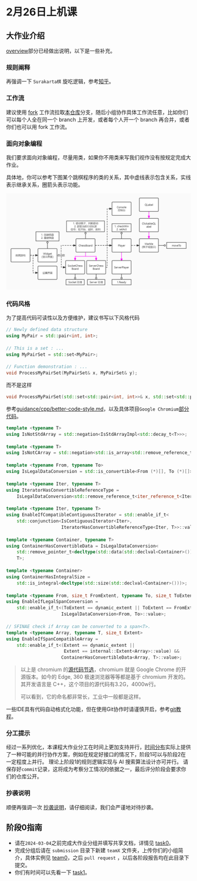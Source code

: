 # 2月26日上机课

## 大作业介绍

[overview](../../task/1.1-overview.md)部分已经做出说明，以下是一些补充。

### 规则阐释
再强调一下 `Surakarta棋` 旋吃逻辑，参考[知乎](https://www.zhihu.com/question/434754330/answer/1626114233)。

### 工作流

建议使用 [fork](https://github.com/panjd123/Surakarta/blob/main/guidance/git/git.md###fork-%E5%B7%A5%E4%BD%9C%E6%B5%81) 工作流拉取[本仓库](https://github.com/panjd123/Surakarta)分支，随后小组协作具体工作流任意，比如你们可以每个人全在同一个 branch 上开发，或者每个人开一个 branch 再合并，或者你们也可以用 fork 工作流。

### 面向对象编程

我们要求面向对象编程，尽量用类，如果你不用类来写我们视作没有按规定完成大作业。

具体地，你可以参考下图某个跳棋程序的类的关系，其中虚线表示包含关系，实线表示继承关系，圈箭头表示功能。

![pic1](./imgs/class.jpg)

### 代码风格

为了提高代码可读性以及方便维护，建议书写以下风格代码
```c++
// Newly defined data structure
using MyPair = std::pair<int, int>;

// This is a set : ...
using MyPairSet = std::set<MyPair>;

// Function demonstration : ...
void ProcessMyPairSet(MyPairSet& x, MyPairSet& y);
```
而不是这样
```c++
void ProcessMyPairSet(std::set<std::pair<int, int>>& x, std::set<std::pair<int, int>>& y);
```
参考[guidance/cpp/better-code-style.md](../cpp/better-code-style.md)，以及具体项目`Google Chromium`[部分代码](https://source.chromium.org/chromium/chromium/src/+/main:base/containers/)。
```c++
template <typename T>
using IsNotStdArray = std::negation<IsStdArrayImpl<std::decay_t<T>>>;

template <typename T>
using IsNotCArray = std::negation<std::is_array<std::remove_reference_t<T>>>;

template <typename From, typename To>
using IsLegalDataConversion = std::is_convertible<From (*)[], To (*)[]>;

template <typename Iter, typename T>
using IteratorHasConvertibleReferenceType =
    IsLegalDataConversion<std::remove_reference_t<iter_reference_t<Iter>>, T>;

template <typename Iter, typename T>
using EnableIfCompatibleContiguousIterator = std::enable_if_t<
    std::conjunction<IsContiguousIterator<Iter>,
                     IteratorHasConvertibleReferenceType<Iter, T>>::value>;

template <typename Container, typename T>
using ContainerHasConvertibleData = IsLegalDataConversion<
    std::remove_pointer_t<decltype(std::data(std::declval<Container>()))>,
    T>;

template <typename Container>
using ContainerHasIntegralSize =
    std::is_integral<decltype(std::size(std::declval<Container>()))>;

template <typename From, size_t FromExtent, typename To, size_t ToExtent>
using EnableIfLegalSpanConversion =
    std::enable_if_t<(ToExtent == dynamic_extent || ToExtent == FromExtent) &&
                     IsLegalDataConversion<From, To>::value>;

// SFINAE check if Array can be converted to a span<T>.
template <typename Array, typename T, size_t Extent>
using EnableIfSpanCompatibleArray =
    std::enable_if_t<(Extent == dynamic_extent ||
                      Extent == internal::Extent<Array>::value) &&
                     ContainerHasConvertibleData<Array, T>::value>;
```
> 以上是 chromium 的[源代码节选](https://source.chromium.org/chromium/chromium/src/+/main:base/containers/span.h)，chromium 就是 Google Chrome 的开源版本。如今的 Edge, 360 极速浏览器等等都是基于 chromium 开发的。其开发语言是 C++，这个项目的源代码有3.2G，4000w行。
>
> 可以看到，它的命名都非常长，工业中一般都是这样。

一些IDE具有代码自动格式化功能，但在使用Git协作时请谨慎开启，参考[git教程](../git/git.md###一些提醒)。

### 分工提示

经过一系列优化，本课程大作业分工在时间上更加支持并行，[时间分布](../../task/1.1-overview.md###实际各阶段的持续时间分布)实际上提供了一种可能的并行协作方案，例如在规定好接口的情况下，阶段1可以与阶段2在一定程度上并行。
理论上阶段1的规则逻辑实现与 AI 搜索算法设计亦可并行。
请保存好`commit`记录，这将成为考察分工情况的依据之一，最后评分阶段会要求你们的仓库公开。

### 抄袭说明

顺便再强调一次 [抄袭说明](../../task/1.1-overview.md##抄袭说明)，请仔细阅读，我们会严谨地对待抄袭。

## 阶段0指南
- 请在`2024-03-04`之前完成大作业分组并填写共享文档，详情见 [task0](../../task/2.1-stage0.md)。
- 完成分组后请在 `submission` 目录下新建 `teamX` 文件夹，上传你们的小组简介，具体实例见 [team0](../../submission/team0/profile.md)，之后 `pull request` ，以后各阶段报告均在此目录下提交。
- 你们有时间可以先看一下 [task1](../../task/2.2-stage1.md)。